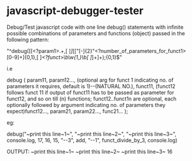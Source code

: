 # javascript-debugger-tester
Debug/Test javascript code with one line debug() statements with infinite possible combinations of parameters and functions (object) passed in the following pattern:

"^debug([[<?param1>.+,[ ]*]*[["[-]{2}"<?number_of_parameters_for_funct1>[0-9]+]{0,1},[ ]*<?funct>\b\w{1,}\b[ ]*]+]+);{0,1}$"

i.e

debug ( param11, param12..., (optional arg for funct 1 indicating no. of parameters it requires, default is 1)--(NATURAL NO.), funct11, (funct12 follows funct 11 if output of funct11 has to be passed as parameter for funct12, and so on till (n) functions; funct12..funct1n are optional, each optionally followed by argument indicating no. of parameters they expect)funct12..., param21, param22..., func21... );

eg:

debug("~print this line~1~", "~print this line~2~", "~print this line~3~", console.log, 17, 16, 15, "--3", add, "--1", funct_divide_by_3, console.log)

OUTPUT:
~print this line~1~
~print this line~2~
~print this line~3~
16
